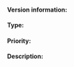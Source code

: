 <!-- Output From `ipfs version --all`) -->
#### Version information:

<!-- Bug, Feature, Enhancement, Etc -->
#### Type:

<!-- from `P0` "Critical" to `P5` "Relatively Unimportant") -->
#### Priority:

#### Description:







<!--
This is for you! Please read, and then delete this text before posting it.
The go-ipfs issues are only for bug reports and directly actionable features.
Read https://github.com/ipfs/community/blob/master/contributing.md#reporting-issues if your issue doesn't fit either of those categories.
Read https://github.com/ipfs/go-ipfs/blob/master/docs/github-issue-guide.md if you are not sure how to fill in this issue.
-->
